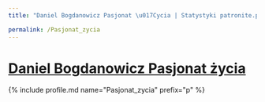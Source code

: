 ```yaml
---
title: "Daniel Bogdanowicz Pasjonat \u017Cycia | Statystyki patronite.pl | Patromierz"

permalink: /Pasjonat_zycia
---
```


# [Daniel Bogdanowicz Pasjonat życia](https://patronite.pl/Pasjonat_zycia)

{% include profile.md name="Pasjonat_zycia" prefix="p" %}
